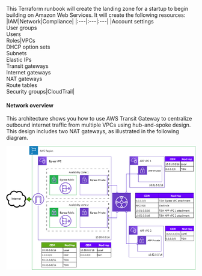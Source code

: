 This Terraform runbook will create the landing zone for a startup to begin building on Amazon Web Services. It will create the following resources:
&nbsp;
|IAM|Network|Compliance|
|:---|:---|:---|
|Account settings<br>User groups<br>Users<br>Roles|VPCs<br>DHCP option sets<br>Subnets<br>Elastic IPs<br>Transit gateways<br>Internet gateways<br>NAT gateways<br>Route tables<br>Security groups|CloudTrail|

#### Network overview
This architecture shows you how to use AWS Transit Gateway to centralize outbound internet traffic from multiple VPCs using hub-and-spoke design. This design includes two NAT gateways, as illustrated in the following diagram.
<p><img src="https://raw.githubusercontent.com/goldstrike77/terragrunt-github-aws/v0.1/Network.drawio.png" align="center" /></p>